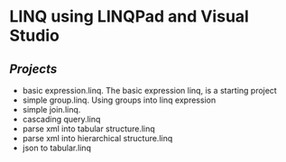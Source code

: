 # LINQ using LINQPad and Visual Studio

## _Projects_

- basic expression.linq. The basic expression linq, is a starting project
- simple group.linq. Using groups into linq expression
- simple join.linq. 
- cascading query.linq
- parse xml into tabular structure.linq
- parse xml into hierarchical structure.linq
- json to tabular.linq
